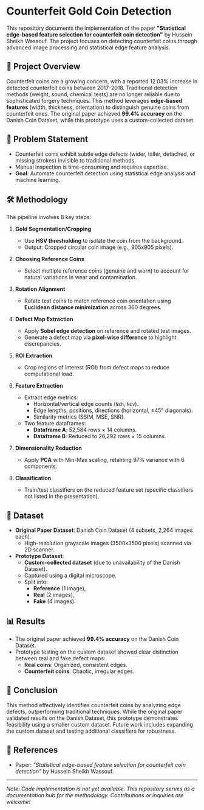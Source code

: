 # Counterfeit Gold Coin Detection

This repository documents the implementation of the paper **"Statistical edge-based feature selection for counterfeit coin detection"** by Hussein Sheikh Wassouf. The project focuses on detecting counterfeit coins through advanced image processing and statistical edge feature analysis.

## 📌 Project Overview
Counterfeit coins are a growing concern, with a reported 12.03% increase in detected counterfeit coins between 2017-2018. Traditional detection methods (weight, sound, chemical tests) are no longer reliable due to sophisticated forgery techniques. This method leverages **edge-based features** (width, thickness, orientation) to distinguish genuine coins from counterfeit ones. The original paper achieved **99.4% accuracy** on the Danish Coin Dataset, while this prototype uses a custom-collected dataset.

## 🎯 Problem Statement
- Counterfeit coins exhibit subtle edge defects (wider, taller, detached, or missing strokes) invisible to traditional methods.
- Manual inspection is time-consuming and requires expertise.
- **Goal**: Automate counterfeit detection using statistical edge analysis and machine learning.

## 🛠 Methodology
The pipeline involves 8 key steps:
1. **Gold Segmentation/Cropping**  
   - Use **HSV thresholding** to isolate the coin from the background.
   - Output: Cropped circular coin image (e.g., 905x905 pixels).

2. **Choosing Reference Coins**  
   - Select multiple reference coins (genuine and worn) to account for natural variations in wear and contamination.

3. **Rotation Alignment**  
   - Rotate test coins to match reference coin orientation using **Euclidean distance minimization** across 360 degrees.

4. **Defect Map Extraction**  
   - Apply **Sobel edge detection** on reference and rotated test images.
   - Generate a defect map via **pixel-wise difference** to highlight discrepancies.

5. **ROI Extraction**  
   - Crop regions of interest (ROI) from defect maps to reduce computational load.

6. **Feature Extraction**  
   - Extract edge metrics:  
     - Horizontal/vertical edge counts (`Nεh`, `Nεv`).  
     - Edge lengths, positions, directions (horizontal, ±45° diagonals).  
     - Similarity metrics (SSIM, MSE, SNR).  
   - Two feature dataframes:  
     - **Dataframe A**: 52,584 rows × 14 columns.  
     - **Dataframe B**: Reduced to 26,292 rows × 15 columns.  

7. **Dimensionality Reduction**  
   - Apply **PCA** with Min-Max scaling, retaining 97% variance with 6 components.

8. **Classification**  
   - Train/test classifiers on the reduced feature set (specific classifiers not listed in the presentation).

## 📂 Dataset
- **Original Paper Dataset**: Danish Coin Dataset (4 subsets, 2,264 images each).  
  - High-resolution grayscale images (3500x3500 pixels) scanned via 2D scanner.  
- **Prototype Dataset**:  
  - **Custom-collected dataset** (due to unavailability of the Danish Dataset).  
  - Captured using a digital microscope.  
  - Split into:  
    - **Reference** (1 image),  
    - **Real** (2 images),  
    - **Fake** (4 images).  

## 📊 Results
- The original paper achieved **99.4% accuracy** on the Danish Coin Dataset.  
- Prototype testing on the custom dataset showed clear distinction between real and fake defect maps:  
  - **Real coins**: Organized, consistent edges.  
  - **Counterfeit coins**: Chaotic, irregular edges.  

## 🏁 Conclusion
This method effectively identifies counterfeit coins by analyzing edge defects, outperforming traditional techniques. While the original paper validated results on the Danish Dataset, this prototype demonstrates feasibility using a smaller custom dataset. Future work includes expanding the custom dataset and testing additional classifiers for robustness.

## 🔗 References
- Paper: *"Statistical edge-based feature selection for counterfeit coin detection"* by Hussein Sheikh Wassouf.  

---

*Note: Code implementation is not yet available. This repository serves as a documentation hub for the methodology. Contributions or inquiries are welcome!*
